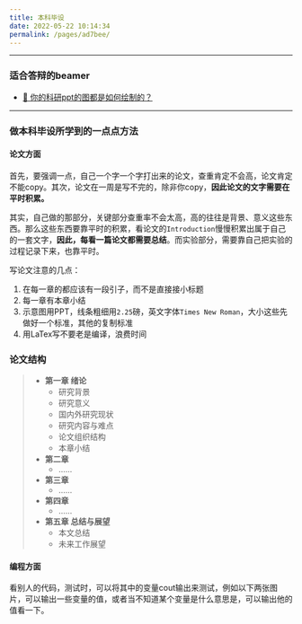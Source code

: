 ```yaml
---
title: 本科毕设
date: 2022-05-22 10:14:34
permalink: /pages/ad7bee/
---
```


---
### 适合答辩的beamer

- [📄 你的科研ppt的图都是如何绘制的？](https://www.zhihu.com/question/353575061/answer/1837251050?utm_source=zhihu&utm_medium=social&utm_oi=1362129016820985856)

---
### 做本科毕设所学到的一点点方法

#### 论文方面

首先，要强调一点，自己一个字一个字打出来的论文，查重肯定不会高，论文肯定不能copy。其次，论文在一周是写不完的，除非你copy，**因此论文的文字需要在平时积累。**


其实，自己做的那部分，关键部分查重率不会太高，高的往往是背景、意义这些东西。那么这些东西要靠平时的积累，看论文的`Introduction`慢慢积累出属于自己的一套文字，**因此，每看一篇论文都需要总结**。而实验部分，需要靠自己把实验的过程记录下来，也靠平时。

写论文注意的几点：
1. 在每一章的都应该有一段引子，而不是直接接小标题
2. 每一章有本章小结
3. 示意图用PPT，线条粗细用`2.25`磅，英文字体`Times New Roman`，大小这些先做好一个标准，其他的复制标准
4. 用LaTex写不要老是编译，浪费时间

### 论文结构

> - **第一章 绪论**
> 	- 研究背景
> 	- 研究意义
> 	- 国内外研究现状
> 	- 研究内容与难点
> 	- 论文组织结构
> 	- 本章小结
> - **第二章**
> 	- ......
> - **第三章**
> 	- ......
> - **第四章**
> 	- ......
> - **第五章 总结与展望**
> 	- 本文总结
> 	- 未来工作展望

#### 编程方面

看别人的代码，测试时，可以将其中的变量cout输出来测试，例如以下两张图片，可以输出一些变量的值，或者当不知道某个变量是什么意思是，可以输出他的值看一下。

